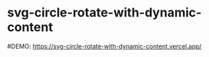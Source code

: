 # svg-circle-rotate-with-dynamic-content

#DEMO: https://svg-circle-rotate-with-dynamic-content.vercel.app/
